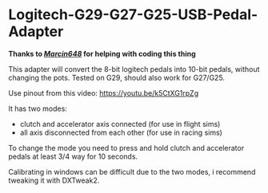 # Logitech-G29-G27-G25-USB-Pedal-Adapter

**Thanks to [_Marcin648_](https://github.com/Marcin648) for helping with coding this thing**

This adapter will convert the 8-bit logitech pedals into 10-bit pedals, without changing the pots.
Tested on G29, should also work for G27/G25.

Use pinout from this video: https://youtu.be/k5CtXG1rpZg

It has two modes:
- clutch and accelerator axis connected (for use in flight sims)
- all axis disconnected from each other (for use in racing sims)

To change the mode you need to press and hold clutch and accelerator pedals at least 3/4 way for 10 seconds.

Calibrating in windows can be difficult due to the two modes, i recommend tweaking it with DXTweak2.



